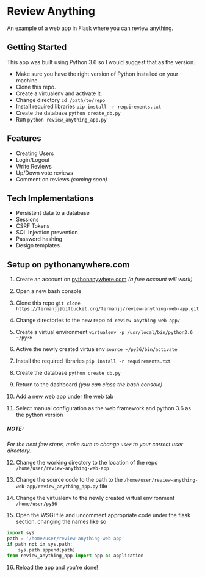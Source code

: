 # Review Anything

An example of a web app in Flask where you can review anything.

## Getting Started

This app was built using Python 3.6 so I would suggest that as the version.

* Make sure you have the right version of Python installed on your machine.
* Clone this repo.
* Create a virtualenv and activate it.
* Change directory `cd /path/to/repo`
* Install required libraries `pip install -r requirements.txt`
* Create the database `python create_db.py`
* Run `python review_anything_app.py`

## Features

* Creating Users
* Login/Logout
* Write Reviews
* Up/Down vote reviews
* Comment on reviews _(coming soon)_

## Tech Implementations

* Persistent data to a database
* Sessions
* CSRF Tokens
* SQL Injection prevention
* Password hashing
* Design templates

## Setup on pythonanywhere.com

1. Create an account on [pythonanywhere.com](www.pythonanywhere.com) *(a free account will work)*

2. Open a new bash console

3. Clone this repo `git clone https://fermanjj@bitbucket.org/fermanjj/review-anything-web-app.git`

4. Change directories to the new repo `cd review-anything-web-app/`

5. Create a virtual environment `virtualenv -p /usr/local/bin/python3.6 ~/py36`

6. Active the newly created virtualenv `source ~/py36/bin/activate`

7. Install the required libraries `pip install -r requirements.txt`

8. Create the database `python create_db.py`

9. Return to the dashboard *(you can close the bash console)*

10. Add a new web app under the web tab

11. Select manual configuration as the web framework and python 3.6 as the python version

##### NOTE:

*For the next few steps, make sure to change `user` to your correct user directory.*

12. Change the working directory to the location of the repo `/home/user/review-anything-web-app`

13. Change the source code to the path to the `/home/user/review-anything-web-app/review_anything_app.py` file

14. Change the virtualenv to the newly created virtual environment `/home/user/py36`

15. Open the WSGI file and uncomment appropriate code under the flask section, changing the names like so

```python
import sys
path = '/home/user/review-anything-web-app'
if path not in sys.path:
    sys.path.append(path)
from review_anything_app import app as application
```

16. Reload the app and you're done!
